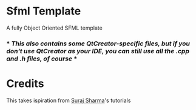# Sfml Template
A fully Object Oriented SFML template

### \* *This also contains some QtCreator-specific files, but if you don't use QtCreator as your IDE, you can still use all the .cpp and .h files, of course* *

# Credits
This takes ispiration from [Suraj Sharma](https://www.youtube.com/channel/UC2i39AOpDSlO1Mrn1jQ8Xkg)'s tutorials

